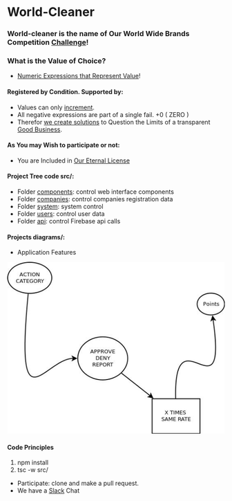 # World-Cleaner

### World-cleaner is the name of Our World Wide Brands Competition [Challenge](https://wiki.odicforcesounds.com/docs/en/Tao/Fragments/Path/)! 

### What is the Value of Choice?
- [Numeric Expressions that Represent Value](https://wiki.odicforcesounds.com/docs/en/Tao/Fragments/OdicPoints/)! 

#### Registered by Condition. Supported by:
- Values can only  [increment](https://wiki.odicforcesounds.com/docs/plan/psudoCode.html). 
- All negative expressions are part of a single fail. +0 ( ZERO ) 
- Therefor [we create solutions](https://wiki.odicforcesounds.com/docs/plan/Questions.html) to Question the Limits of a transparent [Good Business](https://pt.linkedin.com/in/rakzhodekams).

#### As You may Wish to participate or not:
- You are Included in [Our Eternal License](https://wiki.odicforcesounds.com/art/pages/License/index.html)

#### Project Tree code src/:
- Folder [components](./src/companies): control web interface components
- Folder [companies](./src/companies): control companies registration data
- Folder [system](./src/system): system control
- Folder [users](./src/users): control user data
- Folder [api](./src/api): control Firebase api calls

#### Projects diagrams/:

- Application Features

![Civic Features](./diagrams/Points.jpg)

#### Code Principles
1. npm install 
2. tsc -w src/ 
- Participate: clone and make a pull request. 
- We have a [Slack](odicforcesoundsgroup.slack.com) Chat

